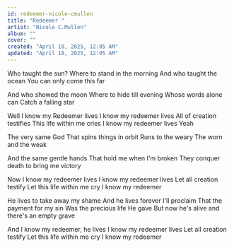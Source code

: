 ```yaml
---
id: redeemer-nicole-cmullen
title: "Redeemer "
artist: "Nicole C.Mullen"
album: ""
cover: ""
created: "April 18, 2025, 12:05 AM"
updated: "April 18, 2025, 12:05 AM"
---
```


Who taught the sun?
Where to stand in the morning
And who taught the ocean
You can only come this far

And who showed the moon
Where to hide till evening
Whose words alone can
Catch a falling star

Well I know my Redeemer lives
I know my redeemer lives
All of creation testifies
This life within me cries
I know my redeemer lives
Yeah

The very same God
That spins things in orbit
Runs to the weary
The worn and the weak

And the same gentle hands
That hold me when I'm broken
They conquer death to bring me victory

Now I know my redeemer lives
I know my redeemer lives
Let all creation testify
Let this life within me cry
I know my redeemer

He lives to take away my shame
And he lives forever I'll proclaim
That the payment for my sin
Was the precious life He gave
But now he's alive and there's an empty grave

And I know my redeemer, he lives
I know my redeemer lives
Let all creation testify
Let this life within me cry
I know my redeemer